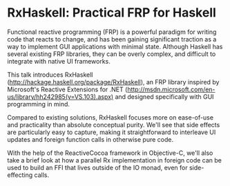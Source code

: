 # RxHaskell: Practical FRP for Haskell

Functional reactive programming (FRP) is a powerful paradigm for writing
code that reacts to change, and has been gaining significant traction as a way
to implement GUI applications with minimal state. Although Haskell has several
existing FRP libraries, they can be overly complex, and difficult to integrate
with native UI frameworks.

This talk introduces RxHaskell (http://hackage.haskell.org/package/RxHaskell),
an FRP library inspired by Microsoft's Reactive Extensions for .NET
(http://msdn.microsoft.com/en-us/library/hh242985(v=VS.103).aspx) and designed
specifically with GUI programming in mind.

Compared to existing solutions, RxHaskell focuses more on ease-of-use and
practicality than absolute conceptual purity. We'll see that side effects are
particularly easy to capture, making it straightforward to interleave UI updates
and foreign function calls in otherwise pure code.

With the help of the ReactiveCocoa framework in Objective-C, we'll also take
a brief look at how a parallel Rx implementation in foreign code can be used to
build an FFI that lives outside of the IO monad, even for side-effecting calls.
